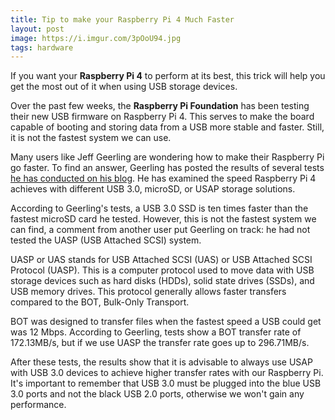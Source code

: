 ```yaml
---
title: Tip to make your Raspberry Pi 4 Much Faster
layout: post
image: https://i.imgur.com/3pOoU94.jpg
tags: hardware
---
```


If you want your **Raspberry Pi 4** to perform at its best, this trick will help you get the most out of it when using USB storage devices.

Over the past few weeks, the **Raspberry Pi Foundation** has been testing their new USB firmware on Raspberry Pi 4. This serves to make the board capable of booting and storing data from a USB more stable and faster. Still, it is not the fastest system we can use. 

Many users like Jeff Geerling are wondering how to make their Raspberry Pi go faster. To find an answer, Geerling has posted the results of several tests [he has conducted on his blog](https://www.jeffgeerling.com/blog/2020/uasp-makes-raspberry-pi-4-disk-io-50-faster). He has examined the speed Raspberry Pi 4 achieves with different USB 3.0, microSD, or USAP storage solutions. 

According to Geerling's tests, a USB 3.0 SSD is ten times faster than the fastest microSD card he tested. However, this is not the fastest system we can find, a comment from another user put Geerling on track: he had not tested the UASP (USB Attached SCSI) system. 

UASP or UAS stands for USB Attached SCSI (UAS) or USB Attached SCSI Protocol (UASP). This is a computer protocol used to move data with USB storage devices such as hard disks (HDDs), solid state drives (SSDs), and USB memory drives.  This protocol generally allows faster transfers compared to the BOT, Bulk-Only Transport.

BOT was designed to transfer files when the fastest speed a USB could get was 12 Mbps. According to Geerling, tests show a BOT transfer rate of 172.13MB/s, but if we use UASP the transfer rate goes up to 296.71MB/s.

After these tests, the results show that it is advisable to always use USAP with USB 3.0 devices to achieve higher transfer rates with our Raspberry Pi. It's important to remember that USB 3.0 must be plugged into the blue USB 3.0 ports and not the black USB 2.0 ports, otherwise we won't gain any performance.
